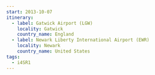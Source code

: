 ```yaml
---
start: 2013-10-07
itinerary:
  - label: Gatwick Airport (LGW)
    locality: Gatwick
    country_name: England
  - label: Newark Liberty International Airport (EWR)
    locality: Newark
    country_name: United States
tags:
  - i4SR1
---
```

